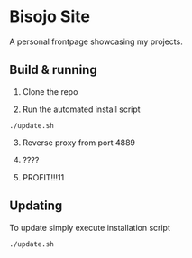 # Bisojo Site

A personal frontpage showcasing my projects.



## Build & running

1. Clone the repo

2. Run the automated install script
```
./update.sh
```

3. Reverse proxy from port 4889

4. ????

5. PROFIT!!!11


## Updating

To update simply execute installation script
```
./update.sh
```
